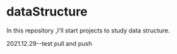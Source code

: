 # dataStructure
In this repository ,I'll start projects to study data structure.

2021.12.29--test pull and push
